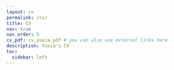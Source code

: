 ```yaml
---
layout: cv
permalink: /cv/
title: CV
nav: true
nav_order: 5
cv_pdf: cv_yuxia.pdf # you can also use external links here
description: Yuxia's CV
toc:
  sidebar: left
---
```

